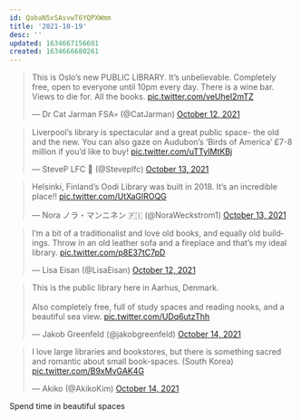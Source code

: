 ```yaml
---
id: QabaN5xSAsvwT6YQPXWmm
title: '2021-10-19'
desc: ''
updated: 1634667156601
created: 1634666680261
---
```


<blockquote class="twitter-tweet"><p lang="en" dir="ltr">This is Oslo’s new PUBLIC LIBRARY. It’s unbelievable. Completely free, open to everyone until 10pm every day. There is a wine bar. Views to die for. All the books. <a href="https://t.co/veUheI2mTZ">pic.twitter.com/veUheI2mTZ</a></p>&mdash; Dr Cat Jarman FSA💀 (@CatJarman) <a href="https://twitter.com/CatJarman/status/1447891288146288646?ref_src=twsrc%5Etfw">October 12, 2021</a></blockquote> <script async src="https://platform.twitter.com/widgets.js" charset="utf-8"></script>

<blockquote class="twitter-tweet"><p lang="en" dir="ltr">Liverpool’s library is spectacular and a great public space- the old and the new. You can also gaze on Audubon’s ‘Birds of America’ £7-8 million if you’d like to buy! <a href="https://t.co/uTTyIMtKBj">pic.twitter.com/uTTyIMtKBj</a></p>&mdash; SteveP LFC 💙 (@Steveplfc) <a href="https://twitter.com/Steveplfc/status/1448183630325497856?ref_src=twsrc%5Etfw">October 13, 2021</a></blockquote> <script async src="https://platform.twitter.com/widgets.js" charset="utf-8"></script>

<blockquote class="twitter-tweet"><p lang="en" dir="ltr">Helsinki, Finland’s Oodi Library was built in 2018. It’s an incredible place!! <a href="https://t.co/UtXaGlROQG">pic.twitter.com/UtXaGlROQG</a></p>&mdash; Nora ノラ・マンニネン 🇫🇮 (@NoraWeckstrom1) <a href="https://twitter.com/NoraWeckstrom1/status/1448283581088944131?ref_src=twsrc%5Etfw">October 13, 2021</a></blockquote> <script async src="https://platform.twitter.com/widgets.js" charset="utf-8"></script>

<blockquote class="twitter-tweet"><p lang="en" dir="ltr">I’m a bit of a traditionalist and love old books, and equally old buildings. Throw in an old leather sofa and a fireplace and that’s my ideal library. <a href="https://t.co/p8E37tC7pD">pic.twitter.com/p8E37tC7pD</a></p>&mdash; Lisa Eisan (@LisaEisan) <a href="https://twitter.com/LisaEisan/status/1448010232307855362?ref_src=twsrc%5Etfw">October 12, 2021</a></blockquote> <script async src="https://platform.twitter.com/widgets.js" charset="utf-8"></script>

<blockquote class="twitter-tweet"><p lang="en" dir="ltr">This is the public library here in Aarhus, Denmark.<br><br>Also completely free, full of study spaces and reading nooks, and a beautiful sea view. <a href="https://t.co/UDq6utzThh">pic.twitter.com/UDq6utzThh</a></p>&mdash; Jakob Greenfeld (@jakobgreenfeld) <a href="https://twitter.com/jakobgreenfeld/status/1448607285127831552?ref_src=twsrc%5Etfw">October 14, 2021</a></blockquote> <script async src="https://platform.twitter.com/widgets.js" charset="utf-8"></script>

<blockquote class="twitter-tweet"><p lang="en" dir="ltr">I love large libraries and bookstores, but there is something sacred and romantic about small book-spaces. (South Korea) <a href="https://t.co/B9xMvGAK4G">pic.twitter.com/B9xMvGAK4G</a></p>&mdash; Akiko (@AkikoKim) <a href="https://twitter.com/AkikoKim/status/1448545885269291012?ref_src=twsrc%5Etfw">October 14, 2021</a></blockquote> <script async src="https://platform.twitter.com/widgets.js" charset="utf-8"></script>

Spend time in beautiful spaces


